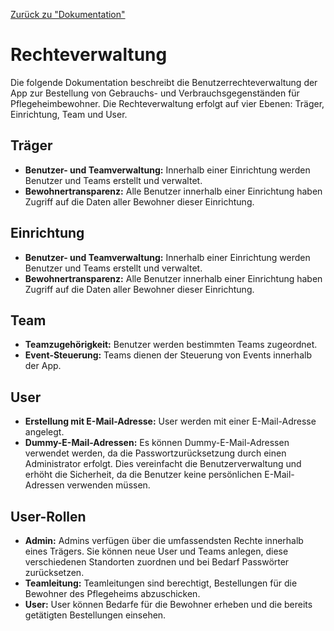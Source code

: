 [Zurück zu "Dokumentation"](README.md)

# Rechteverwaltung
Die folgende Dokumentation beschreibt die Benutzerrechteverwaltung der App zur Bestellung von Gebrauchs- und Verbrauchsgegenständen für Pflegeheimbewohner. Die Rechteverwaltung erfolgt auf vier Ebenen: Träger, Einrichtung, Team und User.

## Träger
* **Benutzer- und Teamverwaltung:** Innerhalb einer Einrichtung werden Benutzer und Teams erstellt und verwaltet.
* **Bewohnertransparenz:** Alle Benutzer innerhalb einer Einrichtung haben Zugriff auf die Daten aller Bewohner dieser Einrichtung.

## Einrichtung
* **Benutzer- und Teamverwaltung:** Innerhalb einer Einrichtung werden Benutzer und Teams erstellt und verwaltet.
* **Bewohnertransparenz:** Alle Benutzer innerhalb einer Einrichtung haben Zugriff auf die Daten aller Bewohner dieser Einrichtung.

## Team
* **Teamzugehörigkeit:** Benutzer werden bestimmten Teams zugeordnet.
* **Event-Steuerung:** Teams dienen der Steuerung von Events innerhalb der App.

## User
- **Erstellung mit E-Mail-Adresse:** User werden mit einer E-Mail-Adresse angelegt.
- **Dummy-E-Mail-Adressen:** Es können Dummy-E-Mail-Adressen verwendet werden, da die Passwortzurücksetzung durch einen Administrator erfolgt. Dies vereinfacht die Benutzerverwaltung und erhöht die Sicherheit, da die Benutzer keine persönlichen E-Mail-Adressen verwenden müssen.

## User-Rollen
* **Admin:** Admins verfügen über die umfassendsten Rechte innerhalb eines Trägers. Sie können neue User und Teams anlegen, diese verschiedenen Standorten zuordnen und bei Bedarf Passwörter zurücksetzen.
* **Teamleitung:** Teamleitungen sind berechtigt, Bestellungen für die Bewohner des Pflegeheims abzuschicken.
* **User:** User können Bedarfe für die Bewohner erheben und die bereits getätigten Bestellungen einsehen.
